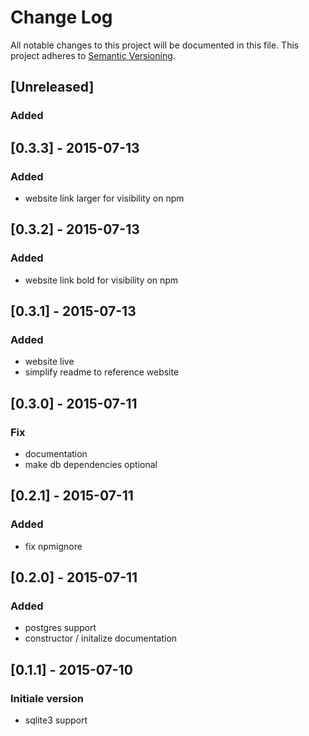 # Change Log
All notable changes to this project will be documented in this file.
This project adheres to [Semantic Versioning](http://semver.org/).

## [Unreleased]
### Added

## [0.3.3] - 2015-07-13
### Added
- website link larger for visibility on npm

## [0.3.2] - 2015-07-13
### Added
- website link bold for visibility on npm

## [0.3.1] - 2015-07-13
### Added
- website live
- simplify readme to reference website

## [0.3.0] - 2015-07-11
### Fix
- documentation
- make db dependencies optional

## [0.2.1] - 2015-07-11
### Added
- fix npmignore

## [0.2.0] - 2015-07-11
### Added
- postgres support
- constructor / initalize documentation

## [0.1.1] - 2015-07-10
### Initiale version
- sqlite3 support
